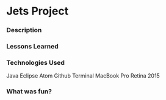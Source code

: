 # Jets Project

### Description


### Lessons Learned


### Technologies Used
Java
Eclipse
Atom
Github
Terminal
MacBook Pro Retina 2015

### What was fun?
